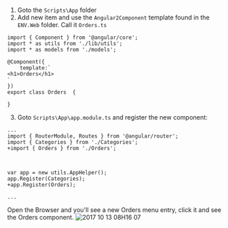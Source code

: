 ﻿1. Goto the `Scripts\App` folder
2. Add new item and use the `Angular2Component` template found in the `ENV.Web` folder. Call it `Orders.ts`

```csdiff
import { Component } from '@angular/core';
import * as utils from './lib/utils';
import * as models from './models';

@Component({
    template:`
<h1>Orders</h1>
`
})
export class Orders  {

}
```
3. Goto `Scripts\App\app.module.ts` and register the new component:

```csdiff
...
import { RouterModule, Routes } from '@angular/router';
import { Categories } from './Categories';
+import { Orders } from './Orders';



var app = new utils.AppHelper();
app.Register(Categories);
+app.Register(Orders);

...
```

Open the Browser and you'll see a new Orders menu entry, click it and see the Orders component.
![2017 10 13 08H16 07](../2017-10-13_08h16_07.gif)